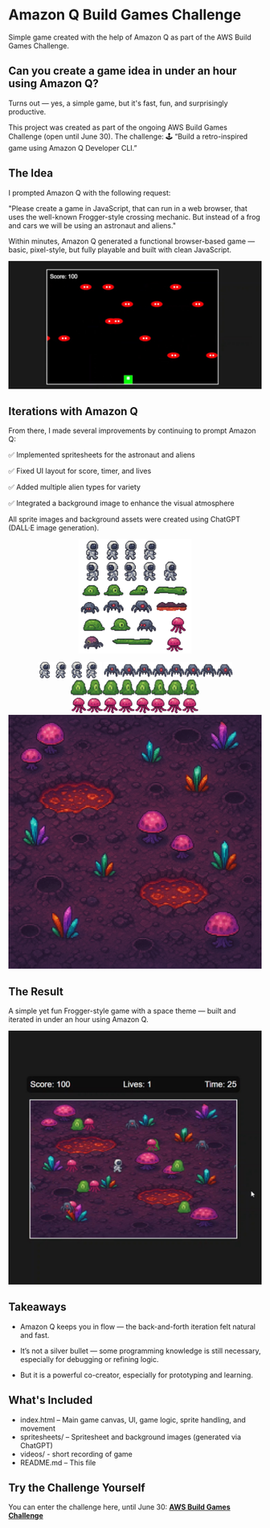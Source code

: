 # Amazon Q Build Games Challenge
Simple game created with the help of Amazon Q as part of the AWS Build Games Challenge.

## Can you create a game idea in under an hour using Amazon Q?
Turns out — yes, a simple game, but it's fast, fun, and surprisingly productive.

This project was created as part of the ongoing AWS Build Games Challenge (open until June 30). The challenge:
🕹 “Build a retro-inspired game using Amazon Q Developer CLI.”

## The Idea
I prompted Amazon Q with the following request:

"Please create a game in JavaScript, that can run in a web browser, that uses the well-known Frogger-style crossing mechanic. But instead of a frog and cars we will be using an astronaut and aliens."

Within minutes, Amazon Q generated a functional browser-based game — basic, pixel-style, but fully playable and built with clean JavaScript.

<p align="center">
  <img src="./screenshots/alien_game_start.jpeg" />
</p>

## Iterations with Amazon Q
From there, I made several improvements by continuing to prompt Amazon Q:

✅ Implemented spritesheets for the astronaut and aliens

✅ Fixed UI layout for score, timer, and lives

✅ Added multiple alien types for variety

✅ Integrated a background image to enhance the visual atmosphere

All sprite images and background assets were created using ChatGPT (DALL·E image generation).

<p align="center">
  <img src="./spritesheets/alien_game_spritesheet.png" width=45% height=45% />
</p>
<p align="center">
  <img src="./spritesheets/astronaut_spritesheet.png" />
  <img src="./spritesheets/alien1_spritesheet.png" />
  <img src="./spritesheets/alien2_spritesheet.png" />
  <img src="./spritesheets/alien3_spritesheet.png" />
  <img src="./spritesheets/space_background.png" />
</p>

## The Result
A simple yet fun Frogger-style game with a space theme — built and iterated in under an hour using Amazon Q.

<p align="center">
  <img src="./screenshots/alien_game_1.jpeg" />
</p>

## Takeaways

- Amazon Q keeps you in flow — the back-and-forth iteration felt natural and fast.

- It’s not a silver bullet — some programming knowledge is still necessary, especially for debugging or refining logic.

- But it is a powerful co-creator, especially for prototyping and learning.

## What's Included

- index.html – Main game canvas, UI, game logic, sprite handling, and movement
- spritesheets/ – Spritesheet and background images (generated via ChatGPT)
- videos/ - short recording of game
- README.md – This file

## Try the Challenge Yourself
You can enter the challenge here, until June 30:
**[AWS Build Games Challenge](https://community.aws/content/2y6egGcPAGQs8EwtQUM9KAONojz/build-games-challenge-build-classics-with-amazon-q-developer-cli?trk=b3ed9c83-eb20-4f68-b5b4-ffdc878e85c6&sc_channel=em&bb=237784)**

